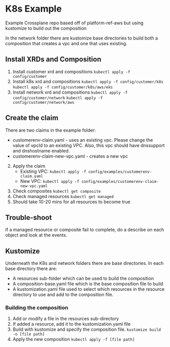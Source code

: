 # K8s Example

Example Crossplane repo based off of platform-ref-aws but using kustomize to build out the composition

In the network folder there are kustomize base directories to build both a composition that creates a vpc and one that uses existing.

## Install XRDs and Composition

1. Install customer xrd and compositions
   `kubectl apply -f config/customer`
2. Install k8s xrd and compositions
   `kubectl apply -f config/customer/k8s`
   `kubectl apply -f config/customer/k8s/aws/eks`
3. Install network xrd and compositions
   `kubectl apply -f config/customer/network`
   `kubectl apply -f config/customer/network/aws`

## Create the claim
There are two claims in the example folder:
* customerenv-claim.yaml - uses an existing vpc. Please change the value of vpcId to an existing VPC. Also, this vpc should have dnssupport and dnshostname enabled.
* customerenv-claim-new-vpc.yaml - creates a new vpc

2. Apply the claim
   * Existing VPC: `kubectl apply -f config/examples/customerenv-claim.yaml`
   * New VPC: `kubectl apply -f config/examples/customerenv-claim-new-vpc.yaml`
3. Check composites
   `kubectl get composite`
4. Check managed resources
   `kubectl get managed`
5. Should take 10-20 mins for all resources to become true

## Trouble-shoot
If a managed resource or composite fail to complete, do a describe on each object and look at the events.

## Kustomize
Underneath the K8s and network folders there are base directories. In each base directory there are:
* A resources sub-folder which can be used to build the composition
* A composition-base.yaml file which is the base composition file to build
* A kustomization.yaml file used to select which resources in the resource directory to use and add to the composition file.

### Building the composition
1. Add or modify a file in the resources sub-directory
2. If added a resource, add it to the kustomization.yaml file
3. Build with kustomize and specify the composition file.
   `kustomize build -o [file path]`
4. Apply the new composition
   `kubectl apply -f [file path]`





